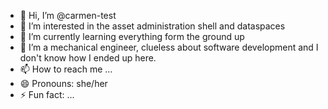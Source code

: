 - 👋 Hi, I’m @carmen-test
- 👀 I’m interested in the asset administration shell and dataspaces
- 🌱 I’m currently learning everything form the ground up
- 💞️ I’m a mechanical engineer, clueless about software development and I don't know how I ended up here.
- 📫 How to reach me ...
- 😄 Pronouns: she/her
- ⚡ Fun fact: ...

<!---
carmen-test/carmen-test is a ✨ special ✨ repository because its `README.md` (this file) appears on your GitHub profile.
You can click the Preview link to take a look at your changes.
--->
